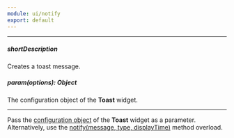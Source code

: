 ```yaml
---
module: ui/notify
export: default
---
```

---
##### shortDescription
Creates a toast message.

##### param(options): Object
The configuration object of the **Toast** widget.

---
Pass the [configuration object](/api-reference/10%20UI%20Widgets/dxToast/1%20Configuration '/Documentation/ApiReference/UI_Widgets/dxToast/Configuration/') of the **Toast** widget as a parameter. Alternatively, use the [notify(message, type, displayTime)](/api-reference/50%20Common/utils/ui/notify(message_type_displayTime).md '/Documentation/ApiReference/Common/Utils/ui/#notifymessage_type_displayTime') method overload.